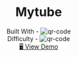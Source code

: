 <h1 align="center">Mytube</h1>


<!-- <div align="center">
  <img src="https://geojs.one/js/img/raw/1015_carousel.gif" alt="qr-code" />
</div> -->

  <div align="center">
    Built With -  <img src="https://img.shields.io/badge/-React-f4cf0c" alt="qr-code" />
  
  <br/>
    Difficulty - <img src="https://img.shields.io/badge/%202%20-junior-white?labelColor=aad742" alt="qr-code" />
  <br/>
  <a href="https://geojs.one/jsreact/05_mytube/dist/" target="_blank">🖥️ View Demo</a>

    

  </div>


<!-- https://img.shields.io/badge/-API-aad742 -->
<!-- https://img.shields.io/badge/-Redux-DD5746 -->
<!-- https://img.shields.io/badge/-Styled-A79277 -->

<!-- %201%20-newbie-white?labelColor=6abecd -->
<!-- %202%20-junior-white?labelColor=aad742 -->
<!-- %203%20-intermediate-white?labelColor=f1b604 -->
<!-- %204%20-advanced-white?labelColor=bf4605 -->
<!-- %205%20-guru-white?labelColor=ed2c49 -->

